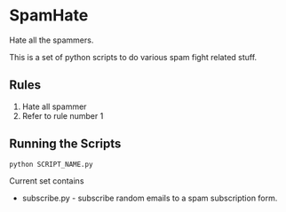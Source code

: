 # SpamHate

Hate all the spammers.

This is a set of python scripts to do various spam fight related stuff.

## Rules
1. Hate all spammer
1. Refer to rule number 1


## Running the Scripts
```python SCRIPT_NAME.py```

Current set contains
* subscribe.py - subscribe random emails to a spam subscription form.
